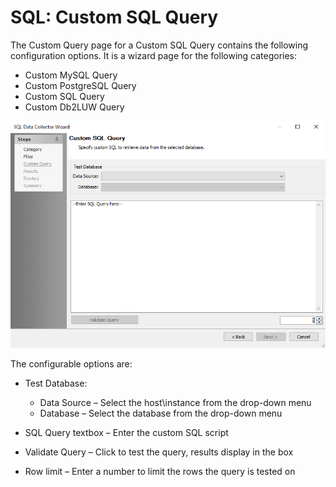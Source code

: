 # SQL: Custom SQL Query

The Custom Query page for a Custom SQL Query contains the following configuration options. It is a wizard page for the following categories:

- Custom MySQL Query
- Custom PostgreSQL Query
- Custom SQL Query
- Custom Db2LUW Query

![SQL Data Collector Wizard Custom SQL Query Page](/static/img/product_docs/accessanalyzer/accessanalyzer/enterpriseauditor/admin/datacollector/sql/customsqlquery.png)

The configurable options are:

- Test Database:

  - Data Source – Select the host\instance from the drop-down menu
  - Database – Select the database from the drop-down menu
- SQL Query textbox – Enter the custom SQL script
- Validate Query – Click to test the query, results display in the box
- Row limit – Enter a number to limit the rows the query is tested on
